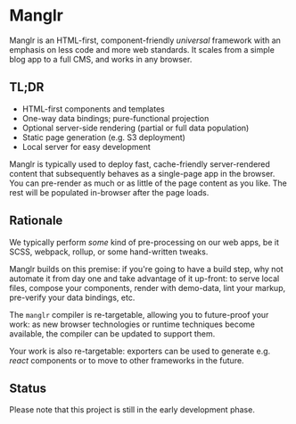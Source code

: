 Manglr
======

Manglr is an HTML-first, component-friendly _universal_ framework with an
emphasis on less code and more web standards. It scales from a simple blog
app to a full CMS, and works in any browser.

TL;DR
-----

* HTML-first components and templates
* One-way data bindings; pure-functional projection
* Optional server-side rendering (partial or full data population)
* Static page generation (e.g. S3 deployment)
* Local server for easy development

Manglr is typically used to deploy fast, cache-friendly server-rendered
content that subsequently behaves as a single-page app in the browser.
You can pre-render as much or as little of the page content as you like.
The rest will be populated in-browser after the page loads.

Rationale
---------

We typically perform _some_ kind of pre-processing on our web apps, be it SCSS,
webpack, rollup, or some hand-written tweaks.

Manglr builds on this premise: if you're going to have a build step, why not
automate it from day one and take advantage of it up-front: to serve local
files, compose your components, render with demo-data, lint your markup,
pre-verify your data bindings, etc.

The ```manglr``` compiler is re-targetable, allowing you to future-proof your
work: as new browser technologies or runtime techniques become available, the
compiler can be updated to support them.

Your work is also re-targetable: exporters can be used to generate e.g. _react_
components or to move to other frameworks in the future.

Status
------

Please note that this project is still in the early development phase.
